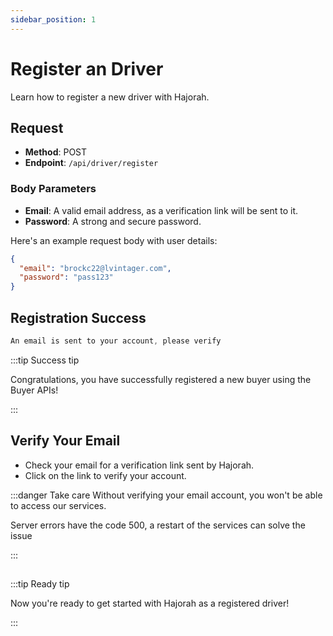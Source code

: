 ```yaml
---
sidebar_position: 1
---
```


# Register an Driver

Learn how to register a new driver with Hajorah.

## Request

- **Method**: POST
- **Endpoint**: `/api/driver/register`

### Body Parameters
- **Email**: A valid email address, as a verification link will be sent to it.
- **Password**: A strong and secure password.

Here's an example request body with user details:

```json
{
  "email": "brockc22@lvintager.com",
  "password": "pass123"
}
```
## Registration Success

```jsx title="code 201:  success"
An email is sent to your account, please verify
```

:::tip Success tip

Congratulations, you have successfully registered a new buyer using the Buyer APIs!

:::

## Verify Your Email

- Check your email for a verification link sent by Hajorah. 
- Click on the link to verify your account.

:::danger Take care
Without verifying your email account, you won't be able to access our services.

Server errors have the code 500, a restart of the services can solve the issue

:::

## 
:::tip Ready tip

Now you're ready to get started with Hajorah as a registered driver!

:::
